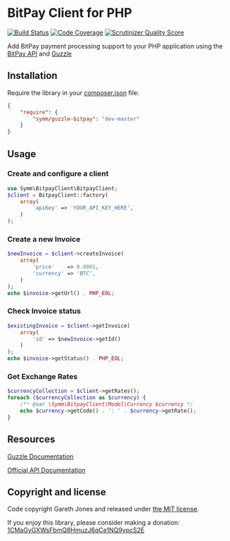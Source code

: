 # BitPay Client for PHP

[![Build Status](https://travis-ci.org/symm/guzzle-bitpay.png?branch=master)](https://travis-ci.org/symm/guzzle-bitpay)
[![Code Coverage](https://scrutinizer-ci.com/g/symm/guzzle-bitpay/badges/coverage.png?s=d9c3fdee868426cca2068918000dcc535f6fa62b)](https://scrutinizer-ci.com/g/symm/guzzle-bitpay/)
[![Scrutinizer Quality Score](https://scrutinizer-ci.com/g/symm/guzzle-bitpay/badges/quality-score.png?s=5966642768365302617000fa075303b29858eb82)](https://scrutinizer-ci.com/g/symm/guzzle-bitpay/)

Add BitPay payment processing support to your PHP application using the [BitPay API](https://bitpay.com/bitcoin-payment-gateway-api) and [Guzzle](https://guzzle.readthedocs.org/)

## Installation

Require the library in your [composer.json](https://getcomposer.org/) file:

``` json
{
    "require": {
        "symm/guzzle-bitpay": "dev-master"
    }
}
```

## Usage

### Create and configure a client

``` php
use Symm\BitpayClient\BitpayClient;
$client = BitpayClient::factory(
    array(
        'apiKey' => 'YOUR_API_KEY_HERE',
    )
);
```

### Create a new Invoice

``` php
$newInvoice = $client->createInvoice(
    array(
        'price'    => 0.0001,
        'currency' => 'BTC',
    )
);
echo $invoice->getUrl() . PHP_EOL;
```

### Check Invoice status

``` php
$existingInvoice = $client->getInvoice(
    array(
        'id' => $newInvoice->getId()
    )
);
echo $invoice->getStatus() . PHP_EOL;
```

### Get Exchange Rates

``` php
$currencyCollection = $client->getRates();
foreach ($currencyCollection as $currency) {
    /** @var \Symm\BitpayClient\Model\Currency $currency */
    echo $currency->getCode() . ': ' . $currency->getRate();
}
```

## Resources

[Guzzle Documentation](https://guzzle.readthedocs.org/en/latest/docs.html)

[Official API Documentation](https://bitpay.com/downloads/bitpayApi.pdf)

## Copyright and license

Code copyright Gareth Jones and released under [the MIT license](LICENSE).

If you enjoy this library, please consider making a donation: [1CMaGyGXWsFbmQ8HmuzJ6qCe1NQ9ypcS2E](bitcoin:1CMaGyGXWsFbmQ8HmuzJ6qCe1NQ9ypcS2E?message=guzzle-bitpay-donation)
